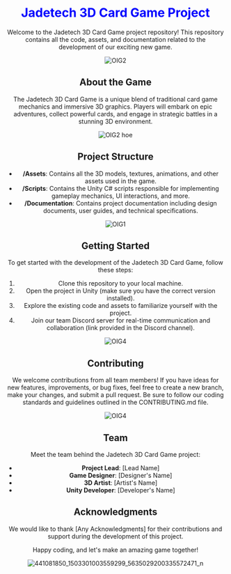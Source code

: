 <div align="center">
  
# <span style="color:blue">Jadetech 3D Card Game Project</span>

Welcome to the Jadetech 3D Card Game project repository! This repository contains all the code, assets, and documentation related to the development of our exciting new game. 

![OIG2](https://github.com/Mysticwaan/JadeTech/assets/136006928/023d7776-24c2-4db3-b844-045d68d49aa5)
 
## About the Game
The Jadetech 3D Card Game is a unique blend of traditional card game mechanics and immersive 3D graphics. Players will embark on epic adventures, collect powerful cards, and engage in strategic battles in a stunning 3D environment. 

![OIG2 hoe](https://github.com/Mysticwaan/JadeTech/assets/136006928/8e78b643-5410-461d-8169-a9cde82b57da)

## Project Structure
- **/Assets**: Contains all the 3D models, textures, animations, and other assets used in the game.
- **/Scripts**: Contains the Unity C# scripts responsible for implementing gameplay mechanics, UI interactions, and more.
- **/Documentation**: Contains project documentation including design documents, user guides, and technical specifications.
   
![OIG1](https://github.com/Mysticwaan/JadeTech/assets/136006928/1439b275-e086-4e24-a0c6-5d220484a221)
 

## Getting Started
To get started with the development of the Jadetech 3D Card Game, follow these steps:

1. Clone this repository to your local machine.
2. Open the project in Unity (make sure you have the correct version installed).
3. Explore the existing code and assets to familiarize yourself with the project.
4. Join our team Discord server for real-time communication and collaboration (link provided in the Discord channel).

![OIG4](https://github.com/Mysticwaan/JadeTech/assets/136006928/bc8ec4b9-4eb9-48a4-bc66-1a1236727e3c)

## Contributing
We welcome contributions from all team members! If you have ideas for new features, improvements, or bug fixes, feel free to create a new branch, make your changes, and submit a pull request. Be sure to follow our coding standards and guidelines outlined in the CONTRIBUTING.md file.

![OIG4](https://github.com/Mysticwaan/JadeTech/assets/136006928/e70c38cd-4bdf-46de-a244-bbf54027a259)


## Team
Meet the team behind the Jadetech 3D Card Game project:

- **Project Lead**: [Lead Name]
- **Game Designer**: [Designer's Name]
- **3D Artist**: [Artist's Name]
- **Unity Developer**: [Developer's Name]

## Acknowledgments
We would like to thank [Any Acknowledgments] for their contributions and support during the development of this project.

Happy coding, and let's make an amazing game together!

![441081850_1503301003559299_5635029200335572471_n](https://github.com/Mysticwaan/JadeTech/assets/136006928/52316569-72b9-4d62-b15f-c63d8f7ad319)


</div>
